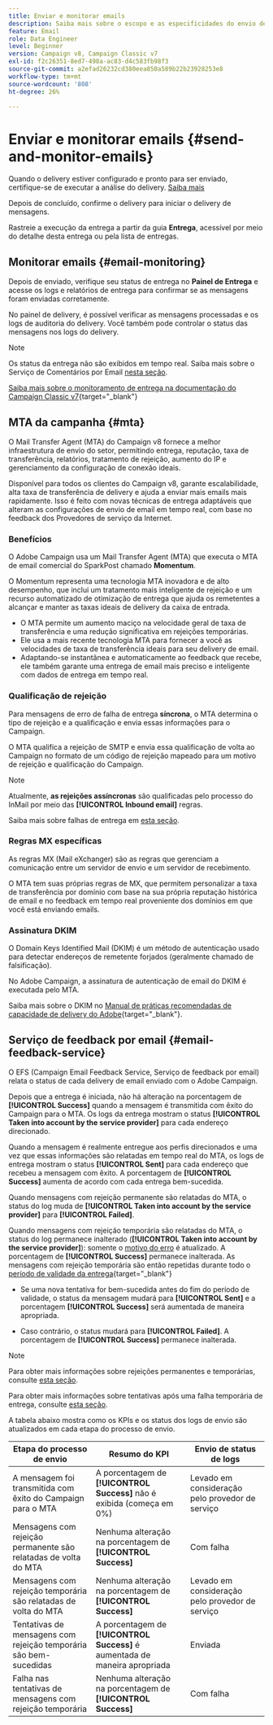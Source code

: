 ```yaml
---
title: Enviar e monitorar emails
description: Saiba mais sobre o escopo e as especificidades do envio de emails com o Adobe Campaign
feature: Email
role: Data Engineer
level: Beginner
version: Campaign v8, Campaign Classic v7
exl-id: f2c26351-8ed7-498a-ac83-d4c583fb98f3
source-git-commit: a2efad26232cd380eea850a589b22b23928253e8
workflow-type: tm+mt
source-wordcount: '808'
ht-degree: 26%

---
```



# Enviar e monitorar emails  {#send-and-monitor-emails}

Quando o delivery estiver configurado e pronto para ser enviado, certifique-se de executar a análise do delivery. [Saiba mais](delivery-analysis.md)

Depois de concluído, confirme o delivery para iniciar o delivery de mensagens.

Rastreie a execução da entrega a partir da guia **Entrega**, acessível por meio do detalhe desta entrega ou pela lista de entregas.

## Monitorar emails {#email-monitoring}

Depois de enviado, verifique seu status de entrega no **Painel de Entrega** e acesse os logs e relatórios de entrega para confirmar se as mensagens foram enviadas corretamente.

No painel de delivery, é possível verificar as mensagens processadas e os logs de auditoria do delivery. Você também pode controlar o status das mensagens nos logs do delivery.

>[!NOTE]
>
>Os status da entrega não são exibidos em tempo real. Saiba mais sobre o Serviço de Comentários por Email [nesta seção](#email-feedback-service).


[Saiba mais sobre o monitoramento de entrega na documentação do Campaign Classic v7](https://experienceleague.adobe.com/docs/campaign-classic/using/sending-messages/key-steps-when-creating-a-delivery/delivery-bestpractices/track-and-monitor.html?lang=pt-BR){target="_blank"}

## MTA da campanha {#mta}

O Mail Transfer Agent (MTA) do Campaign v8 fornece a melhor infraestrutura de envio do setor, permitindo entrega, reputação, taxa de transferência, relatórios, tratamento de rejeição, aumento do IP e gerenciamento da configuração de conexão ideais.

Disponível para todos os clientes do Campaign v8, garante escalabilidade, alta taxa de transferência de delivery e ajuda a enviar mais emails mais rapidamente. Isso é feito com novas técnicas de entrega adaptáveis que alteram as configurações de envio de email em tempo real, com base no feedback dos Provedores de serviço da Internet.

### Benefícios

O Adobe Campaign usa um Mail Transfer Agent (MTA) que executa o MTA de email comercial do SparkPost chamado **Momentum**.

O Momentum representa uma tecnologia MTA inovadora e de alto desempenho, que inclui um tratamento mais inteligente de rejeição e um recurso automatizado de otimização de entrega que ajuda os remetentes a alcançar e manter as taxas ideais de delivery da caixa de entrada.

* O MTA permite um aumento maciço na velocidade geral de taxa de transferência e uma redução significativa em rejeições temporárias.
* Ele usa a mais recente tecnologia MTA para fornecer a você as velocidades de taxa de transferência ideais para seu delivery de email.
* Adaptando-se instantânea e automaticamente ao feedback que recebe, ele também garante uma entrega de email mais preciso e inteligente com dados de entrega em tempo real.

### Qualificação de rejeição

Para mensagens de erro de falha de entrega **síncrona**, o MTA determina o tipo de rejeição e a qualificação e envia essas informações para o Campaign.

O MTA qualifica a rejeição de SMTP e envia essa qualificação de volta ao Campaign no formato de um código de rejeição mapeado para um motivo de rejeição e qualificação do Campaign.

>[!NOTE]
>
>Atualmente, **as rejeições assíncronas** são qualificadas pelo processo do InMail por meio das **[!UICONTROL Inbound email]** regras.

Saiba mais sobre falhas de entrega em [esta seção](delivery-failures.md).


### Regras MX específicas

As regras MX (Mail eXchanger) são as regras que gerenciam a comunicação entre um servidor de envio e um servidor de recebimento.

O MTA tem suas próprias regras de MX, que permitem personalizar a taxa de transferência por domínio com base na sua própria reputação histórica de email e no feedback em tempo real proveniente dos domínios em que você está enviando emails.

### Assinatura DKIM

O Domain Keys Identified Mail (DKIM) é um método de autenticação usado para detectar endereços de remetente forjados (geralmente chamado de falsificação).

No Adobe Campaign, a assinatura de autenticação de email do DKIM é executada pelo MTA.

Saiba mais sobre o DKIM no [Manual de práticas recomendadas de capacidade de delivery do Adobe](https://experienceleague.adobe.com/pt-br/docs/deliverability-learn/deliverability-best-practice-guide/transition-process/infrastructure#authentication){target="_blank"}.

## Serviço de feedback por email {#email-feedback-service}

O EFS (Campaign Email Feedback Service, Serviço de feedback por email) relata o status de cada delivery de email enviado com o Adobe Campaign.

Depois que a entrega é iniciada, não há alteração na porcentagem de **[!UICONTROL Success]** quando a mensagem é transmitida com êxito do Campaign para o MTA. Os logs da entrega mostram o status **[!UICONTROL Taken into account by the service provider]** para cada endereço direcionado.

Quando a mensagem é realmente entregue aos perfis direcionados e uma vez que essas informações são relatadas em tempo real do MTA, os logs de entrega mostram o status **[!UICONTROL Sent]** para cada endereço que recebeu a mensagem com êxito. A porcentagem de **[!UICONTROL Success]** aumenta de acordo com cada entrega bem-sucedida.

Quando mensagens com rejeição permanente são relatadas do MTA, o status do log muda de **[!UICONTROL Taken into account by the service provider]** para **[!UICONTROL Failed]**<!-- and the **[!UICONTROL Bounces + errors]** percentage is increased accordingly-->.

Quando mensagens com rejeição temporária são relatadas do MTA, o status do log permanece inalterado (**[!UICONTROL Taken into account by the service provider]**): somente o [motivo do erro](delivery-failures.md#delivery-failure-reasons) é atualizado<!-- and the **[!UICONTROL Bounces + errors]** percentage is increased accordingly-->. A porcentagem de **[!UICONTROL Success]** permanece inalterada. As mensagens com rejeição temporária são então repetidas durante todo o [período de validade da entrega](https://experienceleague.adobe.com/docs/campaign-classic/using/sending-messages/key-steps-when-creating-a-delivery/steps-sending-the-delivery.html?lang=pt-BR#defining-validity-period){target="_blank"}

* Se uma nova tentativa for bem-sucedida antes do fim do período de validade, o status da mensagem mudará para **[!UICONTROL Sent]** e a porcentagem **[!UICONTROL Success]** será aumentada de maneira apropriada.

* Caso contrário, o status mudará para **[!UICONTROL Failed]**. A porcentagem de **[!UICONTROL Success]** <!--and **[!UICONTROL Bounces + errors]** -->permanece inalterada.

>[!NOTE]
>
>Para obter mais informações sobre rejeições permanentes e temporárias, consulte [esta seção](delivery-failures.md#delivery-failure-reasons).
>
>Para obter mais informações sobre tentativas após uma falha temporária de entrega, consulte [esta seção](delivery-failures.md#retries).

A tabela abaixo mostra como os KPIs e os status dos logs de envio são atualizados em cada etapa do processo de envio.

| Etapa do processo de envio | Resumo do KPI | Envio de status de logs |
|--- |--- |--- |
| A mensagem foi transmitida com êxito do Campaign para o MTA | A porcentagem de **[!UICONTROL Success]** não é exibida (começa em 0%) | Levado em consideração pelo provedor de serviço |
| Mensagens com rejeição permanente são relatadas de volta do MTA | Nenhuma alteração na porcentagem de **[!UICONTROL Success]** | Com falha |
| Mensagens com rejeição temporária são relatadas de volta do MTA | Nenhuma alteração na porcentagem de **[!UICONTROL Success]** | Levado em consideração pelo provedor de serviço |
| Tentativas de mensagens com rejeição temporária são bem-sucedidas | A porcentagem de **[!UICONTROL Success]** é aumentada de maneira apropriada | Enviada |
| Falha nas tentativas de mensagens com rejeição temporária | Nenhuma alteração na porcentagem de **[!UICONTROL Success]** | Com falha |
